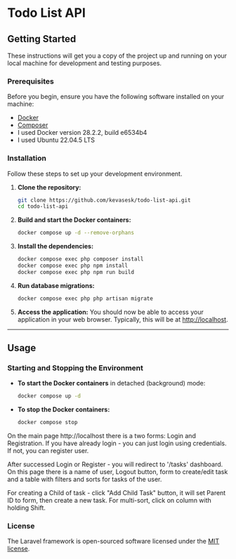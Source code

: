 # Todo List API
## Getting Started

These instructions will get you a copy of the project up and running on your local machine for development and testing purposes.

### Prerequisites

Before you begin, ensure you have the following software installed on your machine:

* [Docker](https://www.docker.com/products/docker-desktop)
* [Composer](https://getcomposer.org/)
* I used Docker version 28.2.2, build e6534b4
* I used Ubuntu 22.04.5 LTS

### Installation

Follow these steps to set up your development environment.

1.  **Clone the repository:**
    ```bash
    git clone https://github.com/kevasesk/todo-list-api.git
    cd todo-list-api
    ```

2.  **Build and start the Docker containers:**
    ```bash
    docker compose up -d --remove-orphans
    ```


3.  **Install the dependencies:**
    ```bash
    docker compose exec php composer install
    docker compose exec php npm install
    docker compose exec php npm run build
    ```

5. **Run database migrations:**
    ```bash
    docker compose exec php php artisan migrate
    ```

7.  **Access the application:**
    You should now be able to access your application in your web browser. Typically, this will be at [http://localhost](http://localhost).

---

## Usage

### Starting and Stopping the Environment

* **To start the Docker containers** in detached (background) mode:
    ```bash
    docker compose up -d
    ```

* **To stop the Docker containers:**
    ```bash
    docker compose stop
    ```

On the main page http://localhost there is a two forms: Login and Registration.
If you have already login - you can just login using credentials.
If not, you can register user.

After successed Login or Register - you will redirect to '/tasks' dashboard.
On this page there is a name of user, Logout button, form to create/edit task 
and a table with filters and sorts for tasks of the user.

For creating a Child of task - click "Add Child Task" button, it will set Parent ID to form, then create a new task.
For multi-sort, click on column with holding Shift.


### License

The Laravel framework is open-sourced software licensed under the [MIT license](https://opensource.org/licenses/MIT).
